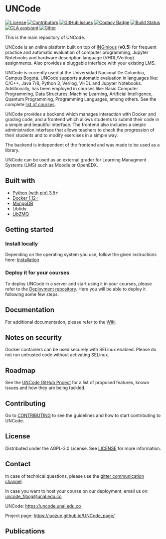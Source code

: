 # UNCode

[![License](https://img.shields.io/github/license/JuezUN/INGInious?style=plastic)][license_url]
[![Contributors](https://img.shields.io/github/contributors/JuezUN/INGInious?style=plastic)][contributors_url]
[![GitHub issues](https://img.shields.io/github/issues/JuezUN/INGInious?style=plastic)][issues_url]
[![Codacy Badge](https://app.codacy.com/project/badge/Grade/73d2fa452a2a480aa36edeea79a725a9)][codacy_badge_url]
[![Build Status](https://travis-ci.org/JuezUN/INGInious.svg?branch=master)][travis_status_url]
[![CLA assistant](https://cla-assistant.io/readme/badge/JuezUN/INGInious)][CLA_url]
[![Gitter](https://badges.gitter.im/uncode-unal/community.svg)][gitter_url]

This is the main repository of UNCode.

UNCode is an online platform built on top of [INGInious][INGInious_repo] (**v0.5**) for frequent practice 
and automatic evaluation of computer programming, Jupyter Notebooks and hardware description language (VHDL/Verilog) 
assignments. Also provides a pluggable interface with your existing LMS. 

UNCode is currently used at the Universidad Nacional De Colombia, Campus Bogotá. UNCode supports automatic evaluation 
in languages like: C/C++, Java 7/8, Python 3, Verilog, VHDL and Jupyter Notebooks. Additionally, has been employed in 
courses like: Basic Computer Programming, Data Structures, Machine Learning, Artificial Intelligence, Quantum 
Programming, Programming Languages, among others. See the complete [list of courses][uncode_url].

UNCode provides a backend which manages interaction with Docker and grading code, and a frontend which 
allows students to submit their code in a simple and beautiful interface. The frontend also includes a 
simple administration interface that allows teachers to check the progression of their students and to 
modify exercises in a simple way.

The backend is independent of the frontend and was made to be used as a library.

UNCode can be used as an external grader for Learning Managment Systems (LMS) such as Moodle or OpenEDX.

## Built with

- [Python (with pip) 3.5+][python_url]
- [Docker 1.12+][docker_page]
- [MongoDB][mongo_url]
- Libtidy
- [LibZMQ][libzmq_url]

## Getting started

### Install locally

Depending on the operating system you use, follow the given instructions here: [Installation][install_locally_url]

### Deploy it for your courses

To deploy UNCode in a server and start using it in your courses, please refer to the 
[Deployment repository][deployment_url]. Here you will be able to deploy it following some few steps.

## Documentation

For additional documentation, please refer to the [Wiki][UNCode_wiki_url].

## Notes on security

Docker containers can be used securely with SELinux enabled. Please do not run untrusted code without activating SELinux.

## Roadmap

See the [UNCode GitHub Project][project_url] for a list of proposed features, known issues and how they are being 
tackled.

## Contributing

Go to [CONTRIBUTING][contributing_url] to see the guidelines and how to start contributing to UNCode.

## License

Distributed under the AGPL-3.0 License. See [LICENSE][license_url] for more information.

## Contact

In case of technical questions, please use the [gitter communication channel][gitter_url].

In case you want to host your course on our deployment, email us on: <uncode_fibog@unal.edu.co>

UNCode: <https://uncode.unal.edu.co>

Project page: <https://juezun.github.io/UNCode_page/>

## Publications



[uncode_url]: https://uncode.unal.edu.co/courselist
[license_url]: https://github.com/JuezUN/INGInious/blob/master/LICENSE
[contributors_url]: https://github.com/JuezUN/INGInious/graphs/contributors
[issues_url]: https://github.com/JuezUN/INGInious/issues
[codacy_badge_url]: https://www.codacy.com/gh/JuezUN/INGInious/dashboard?utm_source=github.com&amp;utm_medium=referral&amp;utm_content=JuezUN/INGInious&amp;utm_campaign=Badge_Grade
[travis_status_url]: https://travis-ci.org/JuezUN/INGInious
[CLA_url]: https://cla-assistant.io/JuezUN/INGInious
[gitter_url]:https://gitter.im/uncode-unal/community?utm_source=badge&utm_medium=badge&utm_campaign=pr-badge
[INGInious_repo]: https://github.com/UCL-INGI/INGInious
[docker_page]: https://www.docker.com/
[python_url]: https://www.python.org/
[mongo_url]: https://www.mongodb.com/
[UNCode_wiki_url]: https://github.com/JuezUN/INGInious/wiki
[libzmq_url]: https://zeromq.org/
[deployment_url]: https://github.com/JuezUN/Deployment
[install_locally_url]: https://inginious.readthedocs.io/en/v0.5/install_doc/installation.html
[project_url]: https://github.com/orgs/JuezUN/projects/3
[contributing_url]: https://github.com/JuezUN/INGInious/blob/master/CONTRIBUTING.md